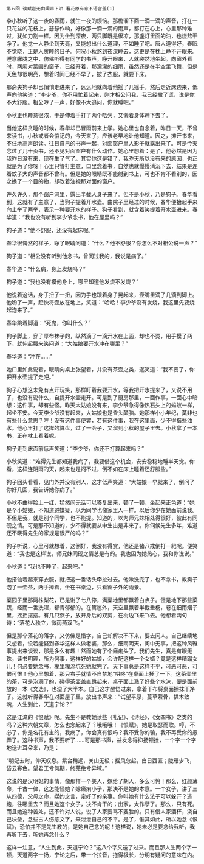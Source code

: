     第五回 读赋岂无由闻声下泪 看花原有意不语含羞(1) 

   李小秋听了这一夜的春雨，就生一夜的烦恼。那檐溜下面一滴一滴的声音，打在一只花盆的花枝上，瑟瑟作响，好像那一滴一滴的雨声，都打在心上，心里那种难过，犹如刀割一样。因为坐到深夜，两只脚既是很凉，那盏灯里面的油，也烧熬干净了。他觉一人静坐到天亮，又能想出什么道理，不如睡了吧。唐人道得好，春眠不觉晓，正是人贪睡的日子。何况小秋熬到夜深睡去，这更是在枕上睁不开眼来。睡意朦胧之中，仿佛听得有同学的书声，睁开眼来，人就突然地坐起。向窗外看时，两厢对菜圃的窗子，已经开着，那濛濛的细雨，虽然还是在半空里飞舞，但是天色却很明亮，想着时间已经不早了，披了衣服，就要下床。

   那斋夫狗子却已悄悄走进来了，远远地就向着他摇了几摇手，然后走近床边来，低声向他笑道：“李少爷，你不用忙着起来，刚才相公问我，我已经撒了谎，说是你不大舒服。相公哼了一声，好像不大追问，你就睡吧。”

   小秋正也睡意很浓，于是伸着手打了两个哈欠，又懒着身体睡下去了。

   当他这样贪睡的时候，春华却已冒雨前来上学。她心里也自念着，昨日一天，不曾来读书，小秋或者会惦记的，今天来了，应该老早地让他知道。因之，摊开书来，不住地高声朗读。往日自己的书声一起，对面窗户里人影子就露出来了。可是今天念过了几十页书，还不见对面窗户有什么动作。她心里想着：是了，他必然是因为我昨日没有来，现在生了气了。其实你这是错了，我昨天所以没有来的原因，也正就是为了你呀！心里只管打主意，口里念着书，自然也就慢慢消沉下去，结果是连着蚊子大的声音都不曾有。但是她的眼睛既不能射到书上，可也不肯不看别的，因之换了一个目的物，却改着注视那对面的窗户。

   许久许久，那个窗户洞里，露出半截人身子来了。但不是小秋，乃是狗子。春华看到，这就有了主意了，当狗子提着开水壶。由院子里经过的时候，春华便抬起手来向上举了两举，表示一种要开水的样子。狗子看到，就含着笑提着开水壶进来。春华道：“我也没有听到李少爷念书，他在屋里吗？”

   狗子道：“他不舒服，还没有起床呢。”

   春华很愕然的样子，睁了眼睛问道：“什么？他不舒服？你怎么不对相公说一声？”

   狗子道：“相公没有听到他念书，曾问过我的，我说是病了。”

   春华道：“什么病，身上发烧吗？”

   狗子道：“我也没有摸他身上，哪里知道他发烧不发烧？”

   他说着这话，身子扭了一扭，因为手也跟着身子晃起来，壶嘴里滴了几滴到脚上。他哟了一声，赶快将壶放在地上，笑道：“哈哈！李少爷没有发烧，我这里先要烧起泡来了。”

   春华跳着脚道：“死鬼，你叫什么？”

   狗子脚上，穿了厚布袜子的，纵然滴了一滴开水在上面，却也不烫，用手摸了两下，就伸起腰来笑问道：“大姑娘要开水冲在哪里？”

   春华道：“冲在……”

   她口里如此说着，眼睛向桌上张望着，并没有茶壶之类，遂笑道：“我不要了，你把开水壶提了走吧。”

   狗子心想这未免有点开玩笑，那样盯着我要开水，等我把开水提来了，又说不用了，也没有说什么，自提开水壶走开。可是到了厨房那里，一面作事，一面心中暗想：这件事，却有些怪。昨天大姑娘没有来，李少爷急得像热石头上的蚂蚁一样，起坐不安。今天李少爷没有起来，大姑娘也是昏头颠脑。她那样小小年纪，莫非也有些什么意思？哼！没有这件事便罢，若有这件事，我在这里面，少不得揩些油水。他心里打了这撵的算盘，过了一会子，又溜到小秋的屋子里去。小秋拿了一本书，正在枕上看着呢。

   狗子走到床面前低声笑道：“李少爷，你还不打算起来吗？”

   小秋笑道：“难得先生都知道我病了，我要借这个机会，安安稳稳地睡半天觉。你看，这样连阴雨的天，起来也是闷不过，倒不如在床上睡着还舒服些。”

   狗子回头看看，见门外并没有别人，这才低声笑道：“大姑娘一早就来了，倒问了你好几回，我告诉她你病了。”

   小秋不由得脸上一红，猛然间无话可以答复出来，顿了一顿，坐起来正色道：“她是个小姑娘，不知道避嫌疑，以为同学也像家里人一样。以后你少在她面前说我。不但是我，就是别个同学，也不能提。知道的，以为师兄妹相处得很好，彼此有同砚之情。可是那不知道的，少不得就要从中生出是非来了。你伺候先生多年，难道还不晓得先生的家规是很严的吗？”

   狗子听说，心里可就想着，这倒好，我没有得赏，他还是猪八戒倒打一耙呢。便笑道：“我也是这样说，师兄妹同砚之情总是有的。我也因为她热心，我和你说说。”

   小秋道：“我也不睡了，起来吧。”

   他搭讪着起来穿衣服，就把这一番话头牵扯过去。他漱洗完了，也不念书，教狗子泡了一壶茶，两手捧着，坐在书桌边，只看窗子外的雨景。

   菜园子里那两株梨花，已是谢了七八停，满菜地里都飘着白点子。但是地下那些菜蔬，经雨一番洗濯，都青郁郁的。在篱笆外，天空里飘着半截垂杨，卷在细雨烟子里，摇摇摆摆。有几只燕子，放开身后的双剪，在树边飞来飞去。他想着两句诗：“落花人独立，微雨燕双飞。”

   但是那个落花的落字，又仿佛是惜字，自己却解决不下来，要去问人。自己继续地又想着，设若能娶到春华这样人做老婆，那么，细雨阴天，闺中无事，把这种风雅事提出来谈谈，那是多么有趣！然而她有了个癞痢头了。我们先生，真是有眼无珠，读书明理，所为何事，这样好的姑娘，会许配这样一个女婿？竟是这样糟蹋女儿！何必要她念书，糊里糊涂坑死她就完了。天下事总是这样不平，可恶可恶，可恨可恨！他心里想着，那只右手就情不自禁地“哄咚”在桌面上捶了一下。这茶壶里的茶，可是泡满了的，碰得茶壶盖直跳起来，桌子面上溅了好些个水沫，便是面前放的一本《文选》，也湿了大半本。自己这才醒悟过来，拿着干布将桌面擦抹干净了。这就听得春华在对面屋子里，放出书声来：“试望平原，蔓草萦骨，拱木敛魂，人生到此，天道宁论？”

   这是江淹的《恨赋》呢。先生不是教她读些《礼记》、《诗经》、《女四书》之类的吗？这种六朝文章，怎么也念起来了？哦哦哦！《恨赋》，她是取瑟而歌。哼，不必了，你是名花有主的，我病了，你会真有恨吗？我不受你的骗，我不再受你的愚弄了。这种书声，我不要听了……可是那书声，益发念得抑扬顿挫，一个字一个字地送进耳朵来，乃是：

   “明妃去时，仰天叹息。紫台稍远，关山无极；摇风忽起，白日西匿；陇雁少飞，岱云寡色。望君王兮何期，终芜绝兮异域。”

   这说的是汉明妃的事情，像那样一个美人，嫁给了胡人，多么可怜！那么，红颜薄命，千古一律，这怎能怪她？嫁癞痢小子，那决不是她的本意。一个女子，讲了三从四德，父母之命，媒妁之言，定好了的亲事。你叫她有什么法子可以躲开？逃跑，往哪里去？而且她这个女子，决不肯干的；出家，太作孽了。那么，只有死。而且她这种苦处，还不许对人说，说了人家要骂不要脸的。只有借人家酒杯，浇自己块垒，念些古人伤感文字，来泄泄自己的不平。是了，惟其如此，所以她念《恨赋》，恐怕并不是先生教的，是她自己念的呢！这样说，她未必是要念给我听，我再听下去，听她再念什么？

   这样一注意，“人生到此，天道宁论？”这八个字又送了过来。而且那人生两个字一顿，天道两字一扬，宁论之后，带一个拉音，拖得极长，分明有疑问的意味在内。


